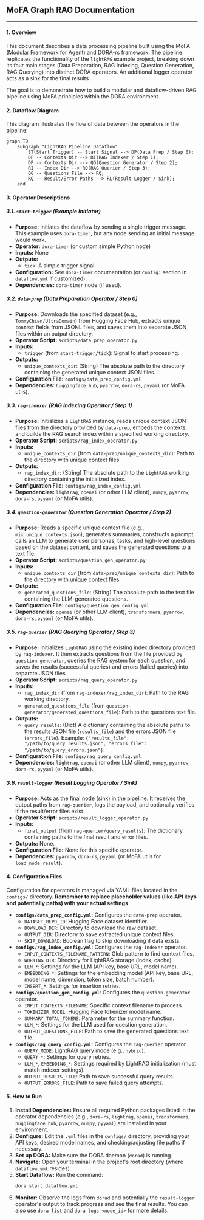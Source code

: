 ## MoFA Graph RAG Documentation

---

#### 1. Overview

This document describes a data processing pipeline built using the MoFA (Modular Framework for Agent) and DORA-rs framework. The pipeline replicates the functionality of the `lightRAG` example project, breaking down its four main stages (Data Preparation, RAG Indexing, Question Generation, RAG Querying) into distinct DORA operators. An additional logger operator acts as a sink for the final results.

The goal is to demonstrate how to build a modular and dataflow-driven RAG pipeline using MoFA principles within the DORA environment.

#### 2. Dataflow Diagram

This diagram illustrates the flow of data between the operators in the pipeline:

```mermaid
graph TD
    subgraph "LightRAG Pipeline Dataflow"
        ST(Start Trigger) -- Start Signal --> DP(Data Prep / Step 0);
        DP -- Contexts Dir --> RI(RAG Indexer / Step 1);
        DP -- Contexts Dir --> QG(Question Generator / Step 2);
        RI -- Index Dir --> RQ(RAG Querier / Step 3);
        QG -- Questions File --> RQ;
        RQ -- Result/Error Paths --> RL(Result Logger / Sink);
    end
```

#### 3. Operator Descriptions

##### 3.1. `start-trigger` (Example Initiator)
*   **Purpose:** Initiates the dataflow by sending a single trigger message. This example uses `dora-timer`, but any node sending an initial message would work.
*   **Operator:** `dora-timer` (or custom simple Python node)
*   **Inputs:** None
*   **Outputs:**
    *   `tick`: A simple trigger signal.
*   **Configuration:** See `dora-timer` documentation (or `config:` section in `dataflow.yml` if customized).
*   **Dependencies:** `dora-timer` node (if used).

##### 3.2. `data-prep` (Data Preparation Operator / Step 0)
*   **Purpose:** Downloads the specified dataset (e.g., `TommyChien/UltraDomain`) from Hugging Face Hub, extracts unique `context` fields from JSONL files, and saves them into separate JSON files within an output directory.
*   **Operator Script:** `scripts/data_prep_operator.py`
*   **Inputs:**
    *   `trigger` (from `start-trigger/tick`): Signal to start processing.
*   **Outputs:**
    *   `unique_contexts_dir`: (String) The absolute path to the directory containing the generated unique context JSON files.
*   **Configuration File:** `configs/data_prep_config.yml`
*   **Dependencies:** `huggingface_hub`, `pyarrow`, `dora-rs`, `pyyaml` (or MoFA utils).

##### 3.3. `rag-indexer` (RAG Indexing Operator / Step 1)
*   **Purpose:** Initializes a `LightRAG` instance, reads unique context JSON files from the directory provided by `data-prep`, embeds the contexts, and builds the RAG search index within a specified working directory.
*   **Operator Script:** `scripts/rag_index_operator.py`
*   **Inputs:**
    *   `unique_contexts_dir` (from `data-prep/unique_contexts_dir`): Path to the directory with unique context files.
*   **Outputs:**
    *   `rag_index_dir`: (String) The absolute path to the `LightRAG` working directory containing the initialized index.
*   **Configuration File:** `configs/rag_index_config.yml`
*   **Dependencies:** `lightrag`, `openai` (or other LLM client), `numpy`, `pyarrow`, `dora-rs`, `pyyaml` (or MoFA utils).

##### 3.4. `question-generator` (Question Generation Operator / Step 2)
*   **Purpose:** Reads a specific unique context file (e.g., `mix_unique_contexts.json`), generates summaries, constructs a prompt, calls an LLM to generate user personas, tasks, and high-level questions based on the dataset content, and saves the generated questions to a text file.
*   **Operator Script:** `scripts/question_gen_operator.py`
*   **Inputs:**
    *   `unique_contexts_dir` (from `data-prep/unique_contexts_dir`): Path to the directory with unique context files.
*   **Outputs:**
    *   `generated_questions_file`: (String) The absolute path to the text file containing the LLM-generated questions.
*   **Configuration File:** `configs/question_gen_config.yml`
*   **Dependencies:** `openai` (or other LLM client), `transformers`, `pyarrow`, `dora-rs`, `pyyaml` (or MoFA utils).

##### 3.5. `rag-querier` (RAG Querying Operator / Step 3)
*   **Purpose:** Initializes `LightRAG` using the existing index directory provided by `rag-indexer`. It then extracts questions from the file provided by `question-generator`, queries the RAG system for each question, and saves the results (successful queries) and errors (failed queries) into separate JSON files.
*   **Operator Script:** `scripts/rag_query_operator.py`
*   **Inputs:**
    *   `rag_index_dir` (from `rag-indexer/rag_index_dir`): Path to the RAG working directory.
    *   `generated_questions_file` (from `question-generator/generated_questions_file`): Path to the questions text file.
*   **Outputs:**
    *   `query_results`: (Dict) A dictionary containing the absolute paths to the results JSON file (`results_file`) and the errors JSON file (`errors_file`). Example: `{"results_file": "/path/to/query_results.json", "errors_file": "/path/to/query_errors.json"}`.
*   **Configuration File:** `configs/rag_query_config.yml`
*   **Dependencies:** `lightrag`, `openai` (or other LLM client), `numpy`, `pyarrow`, `dora-rs`, `pyyaml` (or MoFA utils).

##### 3.6. `result-logger` (Result Logging Operator / Sink)
*   **Purpose:** Acts as the final node (sink) in the pipeline. It receives the output paths from `rag-querier`, logs the payload, and optionally verifies if the result/error files exist.
*   **Operator Script:** `scripts/result_logger_operator.py`
*   **Inputs:**
    *   `final_output` (from `rag-querier/query_results`): The dictionary containing paths to the final result and error files.
*   **Outputs:** None.
*   **Configuration File:** None for this specific operator.
*   **Dependencies:** `pyarrow`, `dora-rs`, `pyyaml` (or MoFA utils for `load_node_result`).

#### 4. Configuration Files

Configuration for operators is managed via YAML files located in the `configs/` directory. **Remember to replace placeholder values (like API keys and potentially paths) with your actual settings.**

*   **`configs/data_prep_config.yml`**: Configures the `data-prep` operator.
    *   `DATASET_REPO_ID`: Hugging Face dataset identifier.
    *   `DOWNLOAD_DIR`: Directory to download the raw dataset.
    *   `OUTPUT_DIR`: Directory to save extracted unique context files.
    *   `SKIP_DOWNLOAD`: Boolean flag to skip downloading if data exists.
*   **`configs/rag_index_config.yml`**: Configures the `rag-indexer` operator.
    *   `INPUT_CONTEXTS_FILENAME_PATTERN`: Glob pattern to find context files.
    *   `WORKING_DIR`: Directory for LightRAG storage (index, cache).
    *   `LLM_*`: Settings for the LLM (API key, base URL, model name).
    *   `EMBEDDING_*`: Settings for the embedding model (API key, base URL, model name, dimension, token size, batch number).
    *   `INSERT_*`: Settings for insertion retries.
*   **`configs/question_gen_config.yml`**: Configures the `question-generator` operator.
    *   `INPUT_CONTEXTS_FILENAME`: Specific context filename to process.
    *   `TOKENIZER_MODEL`: Hugging Face tokenizer model name.
    *   `SUMMARY_TOTAL_TOKENS`: Parameter for the summary function.
    *   `LLM_*`: Settings for the LLM used for question generation.
    *   `OUTPUT_QUESTIONS_FILE`: Path to save the generated questions text file.
*   **`configs/rag_query_config.yml`**: Configures the `rag-querier` operator.
    *   `QUERY_MODE`: LightRAG query mode (e.g., `hybrid`).
    *   `QUERY_*`: Settings for query retries.
    *   `LLM_*`, `EMBEDDING_*`: Settings required by LightRAG initialization (must match indexer settings).
    *   `OUTPUT_RESULTS_FILE`: Path to save successful query results.
    *   `OUTPUT_ERRORS_FILE`: Path to save failed query attempts.

#### 5. How to Run

1.  **Install Dependencies:** Ensure all required Python packages listed in the operator dependencies (e.g., `dora-rs`, `lightrag`, `openai`, `transformers`, `huggingface_hub`, `pyarrow`, `numpy`, `pyyaml`) are installed in your environment.
2.  **Configure:** Edit the `.yml` files in the `configs/` directory, providing your API keys, desired model names, and checking/adjusting file paths if necessary.
3.  **Set up DORA:** Make sure the DORA daemon (`dorad`) is running.
4.  **Navigate:** Open your terminal in the project's root directory (where `dataflow.yml` resides).
5.  **Start Dataflow:** Run the command:
    ```bash
    dora start dataflow.yml
    ```
6.  **Monitor:** Observe the logs from `dorad` and potentially the `result-logger` operator's output to track progress and see the final results. You can also use `dora list` and `dora logs <node_id>` for more details.

